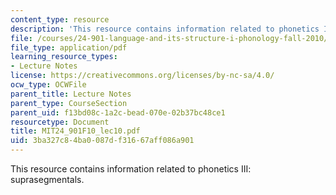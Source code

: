 ```yaml
---
content_type: resource
description: 'This resource contains information related to phonetics III: suprasegmentals. '
file: /courses/24-901-language-and-its-structure-i-phonology-fall-2010/3ba327c84ba0087df31667aff086a901_MIT24_901F10_lec10.pdf
file_type: application/pdf
learning_resource_types:
- Lecture Notes
license: https://creativecommons.org/licenses/by-nc-sa/4.0/
ocw_type: OCWFile
parent_title: Lecture Notes
parent_type: CourseSection
parent_uid: f13bd08c-1a2c-bead-070e-02b37bc48ce1
resourcetype: Document
title: MIT24_901F10_lec10.pdf
uid: 3ba327c8-4ba0-087d-f316-67aff086a901
---
```

This resource contains information related to phonetics III: suprasegmentals. 